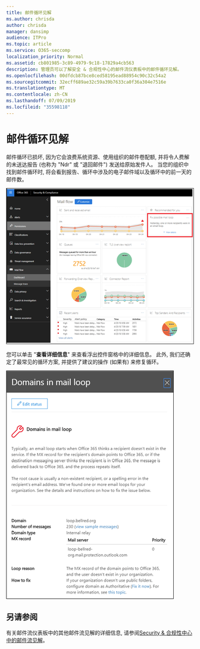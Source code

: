 ```yaml
---
title: 邮件循环见解
ms.author: chrisda
author: chrisda
manager: dansimp
audience: ITPro
ms.topic: article
ms.service: O365-seccomp
localization_priority: Normal
ms.assetid: cb801985-3c89-4979-9c18-17829a4cb563
description: 管理员可以了解安全 & 合规性中心的邮件流仪表板中的邮件循环见解。
ms.openlocfilehash: 00dfdcb87bce8ced58195ead88954c90c32c54a2
ms.sourcegitcommit: 32ecff689ae32c59a39b7633ca0f36a304e7516e
ms.translationtype: MT
ms.contentlocale: zh-CN
ms.lasthandoff: 07/09/2019
ms.locfileid: "35598118"
---
```

# <a name="mail-loop-insight"></a>邮件循环见解

邮件循环已损坏, 因为它会浪费系统资源、使用组织的邮件卷配额, 并将令人费解的未送达报告 (也称为 "Ndr" 或 "退回邮件") 发送给原始发件人。 当您的组织中找到邮件循环时, 将会看到报告、循环中涉及的电子邮件域以及循环中的前一天的邮件数。

![安全 & 合规中心中的邮件流仪表板中的邮件循环洞察力](media/c3f707cb-4c89-4e88-989c-81ce1d1d6b99.png)

您可以单击 "**查看详细信息**" 来查看浮出控件窗格中的详细信息。 此外, 我们还确定了最常见的循环方案, 并提供了建议的操作 (如果有) 来修复循环。

![在邮件流仪表板中单击 "查看详细信息" 中的 "查看详细信息" 后的浮出控件窗格](media/f7e21300-c62f-41ec-853f-4a2775cd8aa7.png)

## <a name="see-also"></a>另请参阅

有关邮件流仪表板中的其他邮件流见解的详细信息, 请参阅[Security & 合规性中心中的邮件流见解](mail-flow-insights.md)。
